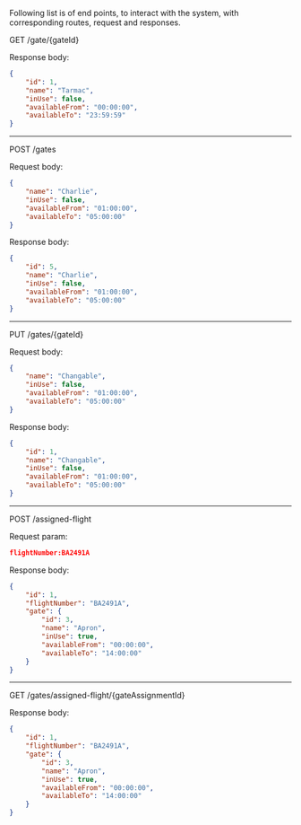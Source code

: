 Following list is of end points, to interact with the system, with corresponding routes, request and responses.

GET /gate/{gateId}

Response body:

```json
{
    "id": 1,
    "name": "Tarmac",
    "inUse": false,
    "availableFrom": "00:00:00",
    "availableTo": "23:59:59"
}
```

-----------------------------------------

POST /gates

Request body:

```json
{
    "name": "Charlie",
    "inUse": false,
    "availableFrom": "01:00:00",
    "availableTo": "05:00:00"
}
```

Response body:

```json
{
    "id": 5,
    "name": "Charlie",
    "inUse": false,
    "availableFrom": "01:00:00",
    "availableTo": "05:00:00"
}
```

-----------------------------------------

PUT /gates/{gateId}

Request body:

```json
{
    "name": "Changable",
    "inUse": false,
    "availableFrom": "01:00:00",
    "availableTo": "05:00:00"
}
```

Response body:

```json
{
    "id": 1,
    "name": "Changable",
    "inUse": false,
    "availableFrom": "01:00:00",
    "availableTo": "05:00:00"
}
```

-----------------------------------------

POST /assigned-flight

Request param:

```json
flightNumber:BA2491A
```

Response body:

```json
{
    "id": 1,
    "flightNumber": "BA2491A",
    "gate": {
        "id": 3,
        "name": "Apron",
        "inUse": true,
        "availableFrom": "00:00:00",
        "availableTo": "14:00:00"
    }
}
```

-----------------------------------------

GET /gates/assigned-flight/{gateAssignmentId}

Response body:

```json
{
    "id": 1,
    "flightNumber": "BA2491A",
    "gate": {
        "id": 3,
        "name": "Apron",
        "inUse": true,
        "availableFrom": "00:00:00",
        "availableTo": "14:00:00"
    }
}
```
